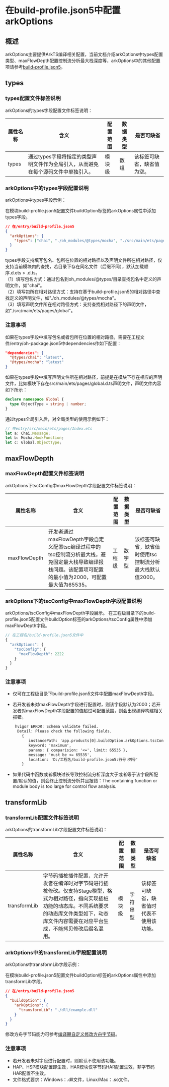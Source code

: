 # 在build-profile.json5中配置arkOptions
<!--Kit: ArkTS-->
<!--Subsystem: arkcompiler-->
<!--Owner: @zju-wyx-->
<!--Designer: @xiao-peiyang; @liyancheng-->
<!--TSE: @kirl75; @zsw_zhushiwei-->

## 概述

arkOptions主要提供ArkTS编译相关配置，当前文档介绍arkOptions中types配置类型、maxFlowDepth配置控制流分析最大栈深度等，arkOptions中的其他配置项请参考[build-profile.json5](https://developer.huawei.com/consumer/cn/doc/harmonyos-guides/ide-hvigor-configuration-file-overview)。

## types

### types配置文件标签说明

  arkOptions的types字段配置文件标签说明：

| 属性名称 | 含义 | 配置范围 | 数据类型 | 是否可缺省 |
| -------- | -------- | -------- | -------- | -------- |
| types | 通过types字段将指定的类型声明文件作为全局引入，从而避免在每个源码文件中单独引入。 | 模块级 | 数组 | 该标签可缺省，缺省值为空。 |

### arkOptions中的types字段配置说明

arkOptions中types字段示例：

在模块build-profile.json5配置文件buildOption标签的arkOptions属性中添加types字段。
```json
// 在/entry/build-profile.json5
{
  "arkOptions": {
    "types": ["chai", "./oh_modules/@types/mocha", "./src/main/ets/pages/global"]
  }
}
```

types字段支持填写包名、包所在位置的相对路径以及声明文件所在相对路径，仅支持当前模块内的查找，若目录下存在同名文件（后缀不同），默认加载顺序.d.ets > .d.ts。<br />
（1）填写包名方式：通过包名到oh_modules/@types/目录查找包名中定义的声明文件，如"chai"。<br />
（2）填写包所在相对路径方式：支持在基于build-profile.json5的相对路径中查找定义的声明文件，如"./oh_modules/@types/mocha"。<br />
（3）填写声明文件所在相对路径方式：支持查找相对路径下的声明文件，如"./src/main/ets/pages/global"。

### 注意事项

如果在types字段中填写包名或者包所在位置的相对路径，需要在工程文件/entry/oh-package.json5中dependencies作如下配置：
```json
"dependencies": {
  "@types/chai": "latest",
  "@types/mocha": "latest"
}
```

如果在types字段中填写声明文件所在相对路径，前提是在模块下存在相应的声明文件，比如模块下存在src/main/ets/pages/global.d.ts声明文件，声明文件内容如下所示：
```typescript
declare namespace Global {
  type ObjectType = string | number;
}
```

通过types全局引入后，对全局类型的使用示例如下：
```typescript
// 在entry/src/main/ets/pages/Index.ets
let a: Chai.Message;
let b: Mocha.HookFunction;
let c: Global.ObjectType;
```

## maxFlowDepth

### maxFlowDepth配置文件标签说明

  arkOptions下tscConfig中maxFlowDepth字段配置文件标签说明：

| 属性名称 | 含义 | 配置范围 | 数据类型 | 是否可缺省 |
| -------- | -------- | -------- | -------- | -------- |
| maxFlowDepth | 开发者通过maxFlowDepth字段自定义配置tsc编译过程中的tsc控制流分析最大栈，避免固定最大栈导致编译报栈问题。该配置项可配置的最小值为2000，可配置最大值为65535。 | 工程级 | 数字型 | 该标签可缺省，缺省值时使用tsc控制流分析最大栈默认值2000。 |

### arkOptions下的tscConfig中maxFlowDepth字段配置说明

arkOptions/tscConfig中maxFlowDepth字段展示。
在工程级目录下的build-profile.json5配置文件buildOption标签的arkOptions/tscConfig属性中添加maxFlowDepth字段。

```typescript
// 在工程名/build-profile.json5文件中
{
  "arkOptions": {
    "tscConfig": {
      "maxFlowDepth": 2222
    }
  }
}
```

### 注意事项

- 仅可在工程级目录下build-profile.json5文件中配置maxFlowDepth字段。
- 若开发者未对maxFlowDepth字段进行配置时，则该字段默认为2000；若开发者对maxFlowDepth字段配置的值超过可配置范围，则会出现编译构建相关报错。

  ```txt
   hvigor ERROR: Schema validate failed.
    Detail: Please check the following fields.
      {
         instancePath: 'app.products[0].buildOption.arkOptions.tscConfig.maxFlowDepth',
         keyword: 'maximum',
         params: { comparision: '<=', limit: 65535 },
         message: 'must be <= 65535',
         location: 'D:/工程名/build-profile.json5:行号:列号'
      }
  ```

- 如果代码中函数或者模块过长导致控制流分析深度大于或者等于该字段所配置/默认的值，则会终止控制流分析并且报错：The containing function or module body is too large for control flow analysis.

## transformLib

### transformLib配置文件标签说明

arkOptions的transformLib字段配置文件标签说明：

| 属性名称 | 含义 | 配置范围 | 数据类型 | 是否可缺省 |
| -------- | -------- | -------- | -------- | -------- |
| transformLib | 字节码插桩插件配置，允许开发者在编译时对字节码进行插桩修改。仅支持Stage模型，格式为相对路径，指向实现插桩功能的动态库。不同系统要求的动态库文件类型如下，动态库文件内容需要在对应平台生成，不能拷贝修改后缀名混用。| 模块级 | 字符串型 | 该标签可缺省，缺省值时代表不使用该功能。 |

### arkOptions中的transformLib字段配置说明

arkOptions中transformLib字段示例：

在模块build-profile.json5配置文件buildOption标签的arkOptions属性中添加transformLib字段。
```json
// 在/entry/build-profile.json5
{
  "buildOption": {
    "arkOptions": {
      "transformLib": "./dll/example.dll"
    }
  }
}

```
修改方舟字节码能力可参考[编译期自定义修改方舟字节码](customize-bytecode-during-compilation.md)。

### 注意事项

- 若开发者未对字段进行配置时，则默认不使用该功能。
- HAP、HSP模块配置即生效，HAR模块仅字节码HAR配置生效，非字节码HAR配置不生效。
- 文件格式要求：Windows：.dll文件，Linux/Mac：.so文件。